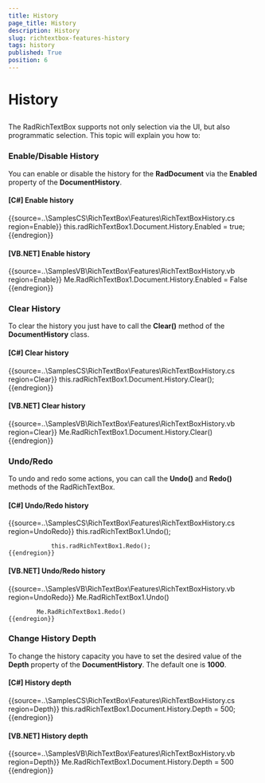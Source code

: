 ```yaml
---
title: History
page_title: History
description: History
slug: richtextbox-features-history
tags: history
published: True
position: 6
---
```


# History



## 

The RadRichTextBox supports not only selection via the UI, but also programmatic selection. This topic will explain you how to:

### Enable/Disable History

You can enable or disable the history for the __RadDocument__ via the
                 	__Enabled__ property of the __DocumentHistory__.
                 

#### __[C#] Enable history__

{{source=..\SamplesCS\RichTextBox\Features\RichTextBoxHistory.cs region=Enable}}
	            this.radRichTextBox1.Document.History.Enabled = true;
	{{endregion}}



#### __[VB.NET] Enable history__

{{source=..\SamplesVB\RichTextBox\Features\RichTextBoxHistory.vb region=Enable}}
	        Me.RadRichTextBox1.Document.History.Enabled = False
	{{endregion}}



### Clear History

To clear the history you just have to call the __Clear()__ method of the __DocumentHistory__ class.
                  

#### __[C#] Clear history__

{{source=..\SamplesCS\RichTextBox\Features\RichTextBoxHistory.cs region=Clear}}
	            this.radRichTextBox1.Document.History.Clear();
	{{endregion}}



#### __[VB.NET] Clear history__

{{source=..\SamplesVB\RichTextBox\Features\RichTextBoxHistory.vb region=Clear}}
	        Me.RadRichTextBox1.Document.History.Clear()
	{{endregion}}



### Undo/Redo

To undo and redo some actions, you can call the __Undo()__ and __Redo()__ methods of the RadRichTextBox.
                  

#### __[C#] Undo/Redo history__

{{source=..\SamplesCS\RichTextBox\Features\RichTextBoxHistory.cs region=UndoRedo}}
	            this.radRichTextBox1.Undo();
	
	            this.radRichTextBox1.Redo();
	{{endregion}}



#### __[VB.NET] Undo/Redo history__

{{source=..\SamplesVB\RichTextBox\Features\RichTextBoxHistory.vb region=UndoRedo}}
	        Me.RadRichTextBox1.Undo()
	
	        Me.RadRichTextBox1.Redo()
	{{endregion}}



### Change History Depth

To change the history capacity you have to set the desired value of the __Depth__ property of the 
                  	__DocumentHistory__. The default one is __1000__.
                  

#### __[C#] History depth__

{{source=..\SamplesCS\RichTextBox\Features\RichTextBoxHistory.cs region=Depth}}
	            this.radRichTextBox1.Document.History.Depth = 500;
	{{endregion}}



#### __[VB.NET] History depth__

{{source=..\SamplesVB\RichTextBox\Features\RichTextBoxHistory.vb region=Depth}}
	        Me.RadRichTextBox1.Document.History.Depth = 500
	{{endregion}}


